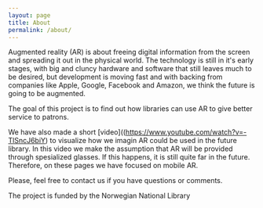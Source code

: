 ```yaml
---
layout: page
title: About
permalink: /about/
---
```


Augmented reality (AR) is about freeing digital information from the screen and spreading it out in the physical world. The technology is still in it's early stages, with big and cluncy hardware and software that still leaves much to be desired, but development is moving fast and with backing from companies like Apple, Google, Facebook and Amazon, we think the future is going to be augmented.

The goal of this project is to find out how libraries can use AR to give better service to patrons. 

We have also made a short [video]((https://www.youtube.com/watch?v=-TlSncJ6biY) to visualize how we imagin AR could be used in the future library. In this video we make the assumption that AR will be provided through spesialized glasses. If this happens, it is still quite far in the future. Therefore, on these pages we have focused on mobile AR. 

Please, feel free to contact us if you have questions or comments. 

The project is funded by the Norwegian National Library
